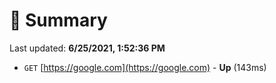 # 📖 Summary
Last updated: **6/25/2021, 1:52:36 PM**

- `GET` [https://google.com](https://google.com) - **Up** (143ms)
